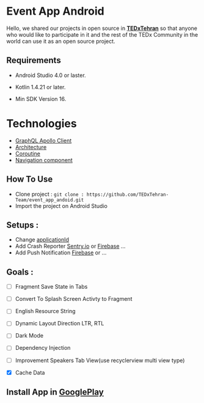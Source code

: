 # Event App Android

Hello, we shared our projects in open source in **[TEDxTehran](http://tedxtehran.com/en)** so that anyone who would like to participate in it and the rest of the TEDx Community in the world can use it as an open source project.

## Requirements

- Android Studio 4.0 or laster.

- Kotlin 1.4.21 or later.

- Min SDK Version  16.


# Technologies

- [GraphQL Apollo Client](https://github.com/apollographql/apollo-android)
- [Architecture](https://developer.android.com/jetpack/guide)
-  [Coroutine](https://github.com/Kotlin/kotlinx.coroutines)
- [Navigation component](https://developer.android.com/guide/navigation) 


## How To Use

- Clone project : 
`git clone : https://github.com/TEDxTehran-Team/event_app_andoid.git`
-  Import the project on Android Studio

## Setups : 

- Change [applicationId](https://github.com/TEDxTehran-Team/event_app_andoid/blob/master/app/build.gradle)
- Add Crash Reporter [Sentry.io](https://docs.sentry.io/platforms/android/) or [Firebase](https://firebase.google.com/docs/android/setup) ...
- Add Push Notification [Firebase](https://firebase.google.com/docs/cloud-messaging/android/client) or ...

## Goals : 

- [ ] Fragment Save State in Tabs
- [ ] Convert To Splash Screen Activty to Fragment
- [ ] English Resource String
- [ ] Dynamic Layout Direction LTR, RTL
- [ ] Dark Mode
- [ ] Dependency Injection
- [ ] Improvement Speakers Tab View(use recyclerview multi view type)
- [x] Cache Data


## Install App in [GooglePlay](https://play.google.com/store/apps/details?id=co.eventbox.tedxtehran&hl=en_US&gl=US)
